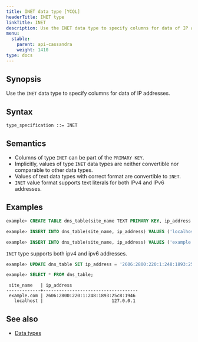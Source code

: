 ```yaml
---
title: INET data type [YCQL]
headerTitle: INET type
linkTitle: INET
description: Use the INET data type to specify columns for data of IP addresses.
menu:
  stable:
    parent: api-cassandra
    weight: 1410
type: docs
---
```


## Synopsis

Use the `INET` data type to specify columns for data of IP addresses.

## Syntax

```
type_specification ::= INET
```

## Semantics

- Columns of type `INET` can be part of the `PRIMARY KEY`.
- Implicitly, values of type `INET` data types are neither convertible nor comparable to other data types.
- Values of text data types with correct format are convertible to `INET`.
- `INET` value format supports text literals for both IPv4 and IPv6 addresses.

## Examples

```sql
example> CREATE TABLE dns_table(site_name TEXT PRIMARY KEY, ip_address INET);
```

```sql
example> INSERT INTO dns_table(site_name, ip_address) VALUES ('localhost', '127.0.0.1');
```

```sql
example> INSERT INTO dns_table(site_name, ip_address) VALUES ('example.com', '93.184.216.34');
```

`INET` type supports both ipv4 and ipv6 addresses.

```sql
example> UPDATE dns_table SET ip_address = '2606:2800:220:1:248:1893:25c8:1946' WHERE site_name = 'example.com';
```

```sql
example> SELECT * FROM dns_table;
```

```
 site_name   | ip_address
-------------+------------------------------------
 example.com | 2606:2800:220:1:248:1893:25c8:1946
   localhost |                          127.0.0.1
```

## See also

- [Data types](..#data-types)
